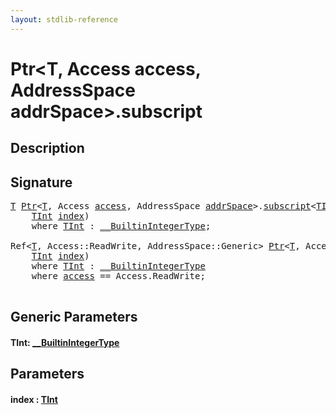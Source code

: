 ```yaml
---
layout: stdlib-reference
---
```


# Ptr\<T, Access access, AddressSpace addrSpace\>\.subscript

## Description





## Signature 

<pre>
<a href="index.html#typeparam-T" class="code_type">T</a> <a href="index.html" class="code_type">Ptr</a>&lt;<a href="index.html#typeparam-T" class="code_type">T</a>, Access <a href="index.html#decl-access" class="code_var">access</a>, AddressSpace <a href="index.html#decl-addrSpace" class="code_var">addrSpace</a>&gt;.<a href="subscript.html">subscript</a>&lt;<a href="subscript.html#typeparam-TInt" class="code_type">TInt</a>&gt;(
    <a href="subscript.html#typeparam-TInt" class="code_type">TInt</a> <a href="subscript.html#decl-index" class="code_param">index</a>)
    <span class='code_keyword'>where</span> <a href="subscript.html#typeparam-TInt" class="code_type">TInt</a> : <a href="../../interfaces/0_builtinintegertype-029g/index.html" class="code_type">__BuiltinIntegerType</a>;

Ref&lt;<a href="index.html#typeparam-T" class="code_type">T</a>, Access::ReadWrite, AddressSpace::Generic&gt; <a href="index.html" class="code_type">Ptr</a>&lt;<a href="index.html#typeparam-T" class="code_type">T</a>, Access::ReadWrite, AddressSpace::Generic&gt;.<a href="subscript.html">subscript</a>&lt;<a href="subscript.html#typeparam-TInt" class="code_type">TInt</a>&gt;(
    <a href="subscript.html#typeparam-TInt" class="code_type">TInt</a> <a href="subscript.html#decl-index" class="code_param">index</a>)
    <span class='code_keyword'>where</span> <a href="subscript.html#typeparam-TInt" class="code_type">TInt</a> : <a href="../../interfaces/0_builtinintegertype-029g/index.html" class="code_type">__BuiltinIntegerType</a>
    <span class='code_keyword'>where</span> <a href="index.html#decl-access" class="code_var">access</a> == Access.ReadWrite;

</pre>

## Generic Parameters

####  <a id="typeparam-TInt"></a>TInt: [\_\_BuiltinIntegerType](../../interfaces/0_builtinintegertype-029g/index.html)

## Parameters

####  <a id="decl-index"></a>index  : [TInt](subscript.html#typeparam-TInt)

